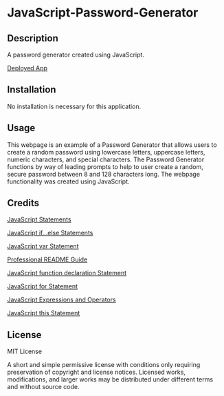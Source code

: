 # JavaScript-Password-Generator

## Description

A password generator created using JavaScript.

[Deployed App](https://chadkraus87.github.io/JavaScript-Password-Generator/)

## Installation

No installation is necessary for this application.

## Usage

This webpage is an example of a Password Generator that allows users to create a random password using lowercase letters, uppercase letters, numeric characters, and special characters. The Password Generator functions by way of leading prompts to help to user create a random, secure password between 8 and 128 characters long. The webpage functionality was created using JavaScript.

## Credits

[JavaScript Statements](https://www.w3schools.com/js/js_statements.asp)

[JavaScript if...else Statements](https://www.w3schools.com/jsref/jsref_if.asp)

[JavaScript var Statement](https://developer.mozilla.org/en-US/docs/Web/JavaScript/Reference/Statements/var)

[Professional README Guide](https://coding-boot-camp.github.io/full-stack/github/professional-readme-guide)

[JavaScript function declaration Statement](https://developer.mozilla.org/en-US/docs/Web/JavaScript/Reference/Statements/function)

[JavaScript for Statement](https://developer.mozilla.org/en-US/docs/Web/JavaScript/Reference/Statements/for)

[JavaScript Expressions and Operators](https://developer.mozilla.org/en-US/docs/Web/JavaScript/Guide/Expressions_and_Operators)

[JavaScript this Statement](https://developer.mozilla.org/en-US/docs/Web/JavaScript/Reference/Operators/this)


## License

MIT License

A short and simple permissive license with conditions only requiring preservation of copyright and license notices. Licensed works, modifications, and larger works may be distributed under different terms and without source code.